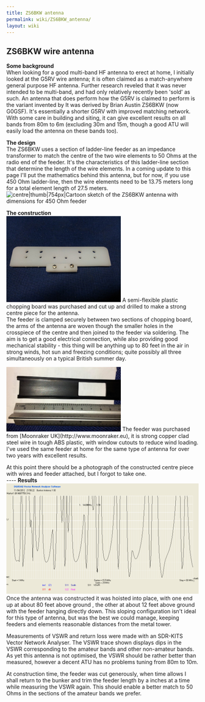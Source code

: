 ```yaml
---
title: ZS6BKW antenna
permalink: wiki/ZS6BKW_antenna/
layout: wiki
---
```


ZS6BKW wire antenna
-------------------

**Some background**  
When looking for a good multi-band HF antenna to erect at home, I
initially looked at the G5RV wire antenna; it is often claimed as a
match-anywhere general purpose HF antenna. Further research reveled that
it was never intended to be multi-band, and had only relatively recently
been 'sold' as such. An antenna that does perform how the G5RV is
claimed to perform is the variant invented by It was derived by Brian
Austin ZS6BKW (now G0GSF). It's essentially a shorter G5RV with improved
matching network. With some care in building and siting, it can give
excellent results on all bands from 80m to 6m (excluding 30m and 15m,
though a good ATU will easily load the antenna on these bands too).

  
**The design**  
The ZS6BKW uses a section of ladder-line feeder as an impedance
transformer to match the centre of the two wire elements to 50 Ohms at
the radio end of the feeder. It's the characteristics of this
ladder-line section that determine the length of the wire elements. In a
coming update to this page I'll put the mathematics behind this antenna,
but for now, if you use 450 Ohm ladder-line, then the wire elements need
to be 13.75 meters long for a total element length of 27.5 meters.
![centre|thumb|754px|Cartoon sketch of the ZS6BKW antenna with
dimensions for 450 Ohm
feeder](ZS6BKW-antenna.png "fig:centre|thumb|754px|Cartoon sketch of the ZS6BKW antenna with dimensions for 450 Ohm feeder")

  
**The construction**  
<img src="20120323_134031.jpg" title="fig:The centre of the antenna is made from a plastic chopping board" alt="The centre of the antenna is made from a plastic chopping board" width="300" />
A semi-flexible plastic chopping board was purchased and cut up and
drilled to make a strong centre piece for the antenna.  
The feeder is clamped securely between two sections of chopping board,
the arms of the antenna are woven though the smaller holes in the
crosspiece of the centre and then joined to the feeder via soldering.
The aim is to get a good electrical connection, while also providing
good mechanical stability - this thing will be anything up to 80 feet in
the air in strong winds, hot sun and freezing conditions; quite possibly
all three simultaneously on a typical British summer day.

<img src="450_ohm_feeder.jpg" title="fig:The 450 Ohm ladder feeder used for the matching section of the antenna" alt="The 450 Ohm ladder feeder used for the matching section of the antenna" width="300" />
The feeder was purchased from [Moonraker UK](http://www.moonraker.eu),
it is strong copper clad steel wire in tough ABS plastic, with window
cutouts to reduce wind loading. I've used the same feeder at home for
the same type of antenna for over two years with excellent results.

At this point there should be a photograph of the constructed centre
piece with wires and feeder attached, but I forgot to take one.  
---- **Results**  
<img src="Bunker_Screen-1-30.png" title="fig:VSWR Measurements from 1 to 30 MHz" alt="VSWR Measurements from 1 to 30 MHz" width="800" />
Once the antenna was constructed it was hoisted into place, with one end
up at about 80 feet above ground , the other at about 12 feet above
ground with the feeder hanging directly down. This sloping configuration
isn't ideal for this type of antenna, but was the best we could manage,
keeping feeders and elements reasonable distances from the metal tower.

Measurements of VSWR and return loss were made with an SDR-KITS Vector
Network Analyser. The VSWR trace shown displays dips in the VSWR
corresponding to the amateur bands and other non-amateur bands. As yet
this antenna is not optimised, the VSWR should be rather better than
measured, however a decent ATU has no problems tuning from 80m to 10m.

At construction time, the feeder was cut generously, when time allows I
shall return to the bunker and trim the feeder length by a inches at a
time while measuring the VSWR again. This should enable a better match
to 50 Ohms in the sections of the amateur bands we prefer.
